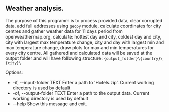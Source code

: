   ## Weather analysis.

  The purpose of this programm is to process provided data, clear corrupted
  data, add full addresses using `geopy` module, calculate coordinates for
  city centres and gather weather data for 11 days period from
  openweathermap.org, calculate: hottest day and city, coldest day and city,
  city with largest max temperature change, city and day with largest min and
  max temperature change, draw plots for max and min temperatures for every
  city centre. All gathered and calculated data will be saved at the output
  folder and will have following structure:
  `{output_folder}\{country}\{city}\`

Options:
  * -if, --input-folder TEXT   Enter a path to 'Hotels.zip'. Current working
                             directory is used by default
  * -of, --output-folder TEXT  Enter a path to the output data. Current working
                             directory is used by default
  * --help                     Show this message and exit.
